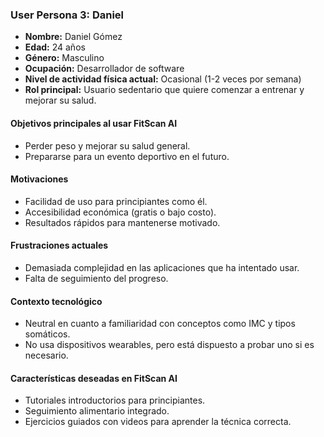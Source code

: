 ### User Persona 3: Daniel
- **Nombre:** Daniel Gómez  
- **Edad:** 24 años  
- **Género:** Masculino  
- **Ocupación:** Desarrollador de software  
- **Nivel de actividad física actual:** Ocasional (1-2 veces por semana)  
- **Rol principal:** Usuario sedentario que quiere comenzar a entrenar y mejorar su salud.  
#### Objetivos principales al usar FitScan AI  
- Perder peso y mejorar su salud general.  
- Prepararse para un evento deportivo en el futuro.  
#### Motivaciones  
- Facilidad de uso para principiantes como él.  
- Accesibilidad económica (gratis o bajo costo).  
- Resultados rápidos para mantenerse motivado.  
#### Frustraciones actuales  
- Demasiada complejidad en las aplicaciones que ha intentado usar.  
- Falta de seguimiento del progreso.  
#### Contexto tecnológico  
- Neutral en cuanto a familiaridad con conceptos como IMC y tipos somáticos.  
- No usa dispositivos wearables, pero está dispuesto a probar uno si es necesario.  
#### Características deseadas en FitScan AI  
- Tutoriales introductorios para principiantes.  
- Seguimiento alimentario integrado.  
- Ejercicios guiados con videos para aprender la técnica correcta.  